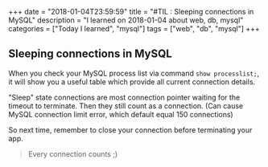 +++
date = "2018-01-04T23:59:59"
title = "#TIL : Sleeping connections in MySQL"
description = "I learned on 2018-01-04 about web, db, mysql"
categories = ["Today I learned", "mysql"]
tags = ["web", "db", "mysql"]
+++



## Sleeping connections in MySQL

When you check your MySQL process list via command `show processlist;`, it will show you a useful table which provide all current connection details.

"Sleep" state connections are most connection pointer waiting for the timeout to terminate. Then they still count as a connection. (Can cause MySQL connection limit error, which default equal 150 connections)

So next time, remember to close your connection before terminating your app.

> Every connection counts ;)
